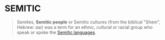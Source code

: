 # SEMITIC

> Semites, **Semitic people** or Semitic cultures (from the biblical "Shem", Hebrew: שם‎) was a term for an ethnic, cultural or racial group who speak or spoke the [Semitic languages](https://en.wikipedia.org/wiki/Semitic_languages).
